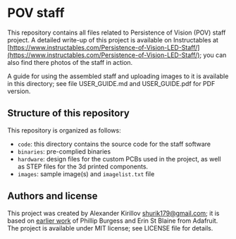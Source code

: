 # POV staff
This repository contains all files related to Persistence of Vision (POV) staff
project. A detailed write-up of this project is available on  Instructables at
[https://www.instructables.com/Persistence-of-Vision-LED-Staff/](https://www.instructables.com/Persistence-of-Vision-LED-Staff/);
you can also find there photos  of the staff in action.

A guide for using the assembled staff and uploading images to it is available
in this directory; see file USER_GUIDE.md and USER_GUIDE.pdf for PDF version.

## Structure of this repository  
This repository is organized as follows:

* `code`: this directory contains the source code for the staff software
* `binaries`: pre-complied binaries
* `hardware`:  design files for the custom PCBs used in
  the project, as well as STEP files for the 3d printed components.
* `images`: sample image(s) and  `imagelist.txt` file


## Authors and license
This project was created by Alexander Kirillov <shurik179@gmail.com>; it is
based on [earlier work](https://learn.adafruit.com/pov-dotstar-double-staff) of
Phillip Burgess and Erin St Blaine from Adafruit. The project is available under
MIT license; see LICENSE file for details.

